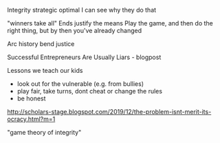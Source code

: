
Integrity strategic optimal
   I can see why they do that

"winners take all"
Ends justify the means
Play the game, and then do the right thing, but by then you've already changed

Arc history bend justice

 Successful Entrepreneurs Are Usually Liars - blogpost

Lessons we teach our kids
- look out for the vulnerable (e.g. from bullies)
- play fair, take turns, dont cheat or change the rules
- be honest


http://scholars-stage.blogspot.com/2019/12/the-problem-isnt-merit-its-ocracy.html?m=1

"game theory of integrity"
